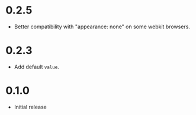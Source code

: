# 0.2.5

- Better compatibility with "appearance: none" on some webkit browsers.

# 0.2.3

- Add default `value`.

# 0.1.0

- Initial release
